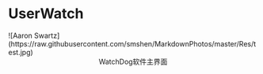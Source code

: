 # UserWatch
<center></center>
![Aaron Swartz](https://raw.githubusercontent.com/smshen/MarkdownPhotos/master/Res/test.jpg)
<br>
<center>WatchDog软件主界面</center>
